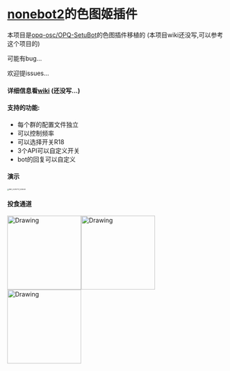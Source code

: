 # [nonebot2](https://github.com/nonebot/nonebot2)的色图姬插件

本项目是[opq-osc/OPQ-SetuBot](https://github.com/opq-osc/OPQ-SetuBot)的色图插件移植的 (本项目wiki还没写,可以参考这个项目的)

可能有bug...

欢迎提issues...

#### 详细信息看[wiki](https://github.com/yuban10703/setu-nonebot2/wiki) (还没写...)



#### 支持的功能:

- 每个群的配置文件独立
- 可以控制频率
- 可以选择开关R18
- 3个API可以自定义开关
- bot的回复可以自定义

#### 演示

<img src="https://cdn.jsdelivr.net/gh/yuban10703/BlogImgdata/img/IMG_20210717_223649.jpg" alt="IMG_20210717_223649" style="zoom: 25%;" />




#### 投食通道

<img src="https://cdn.jsdelivr.net/gh/yuban10703/BlogImgdata/img/支付宝收款码.jpg" alt="Drawing" width="170px" /><img src="https://cdn.jsdelivr.net/gh/yuban10703/BlogImgdata/img/QQ收款码.png" alt="Drawing" width="170px" /><img src="https://cdn.jsdelivr.net/gh/yuban10703/BlogImgdata/img/微信赞赏码.png" alt="Drawing" width="170px" />
